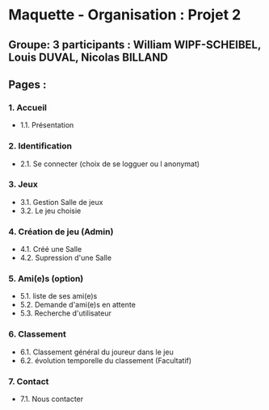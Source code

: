 # Maquette - Organisation : Projet 2


## Groupe: 3 participants : William WIPF-SCHEIBEL, Louis DUVAL, Nicolas BILLAND


## Pages :

### 1. Accueil
* 1.1. Présentation

### 2. Identification
* 2.1. Se connecter (choix de se logguer ou l anonymat) 
	
### 3. Jeux
* 3.1. Gestion Salle de jeux
* 3.2. Le jeu choisie

### 4. Création de jeu (Admin)
* 4.1. Créé une Salle
* 4.2. Supression d'une Salle
	
### 5. Ami(e)s (option)
* 5.1. liste de ses ami(e)s
* 5.2. Demande d'ami(e)s en  attente
* 5.3. Recherche d'utilisateur

### 6. Classement
* 6.1. Classement général du joureur dans le jeu
* 6.2. évolution temporelle du  classement (Facultatif)	

### 7. Contact
* 7.1. Nous contacter
